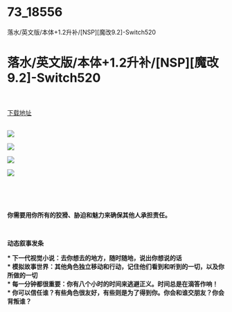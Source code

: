 # 73_18556
落水/英文版/本体+1.2升补/[NSP][魔改9.2]-Switch520
# 落水/英文版/本体+1.2升补/[NSP][魔改9.2]-Switch520
 <br/></br>
[下载地址](https://www.switch520.cc/article/18556 "下载地址")
<br/></br>

<p><strong><img src="https://www.switch520.cc/muke_img/upload_art_editor_20210610-1_06f6e381e968e8fda6e06cdad539cfd0.jpg"></strong></p>
<p><strong><img src="https://www.switch520.cc/muke_img/upload_art_editor_20210610-1_49215c598616d13c4a6c5afac7087ae0.jpg"></strong></p>
<p><strong><img src="https://www.switch520.cc/muke_img/upload_art_editor_20210610-1_17f2e9857fd90ea2c4ac86e4ee11ed9a.jpg"></strong></p>
<p><strong><img src="https://www.switch520.cc/muke_img/upload_art_editor_20210610-1_fdc7342351238114151f0f1dac6ec332.jpg">&nbsp;</strong></p>
<p>&nbsp;</p>
<p>&nbsp;</p>
<p><strong> 你需要用你所有的狡猾、胁迫和魅力来确保其他人承担责任。</strong></p>
<p>&nbsp;</p>
<p><strong>动态叙事发条</strong></p>
<p><strong>* 下一代视觉小说：去你想去的地方，随时随地，说出你想说的话</strong><br>
<strong>* 模拟故事世界：其他角色独立移动和行动，记住他们看到和听到的一切，以及你所做的一切</strong><br>
<strong>* 每一分钟都很重要：你有八个小时的时间来逃避正义。时间总是在滴答作响！</strong><br>
<strong>* 你可以信任谁？有些角色很友好，有些则是为了得到你。你会和谁交朋友？你会背叛谁？</strong></p>
<p>&nbsp;</p>
<p><strong>&nbsp;</strong></p>
